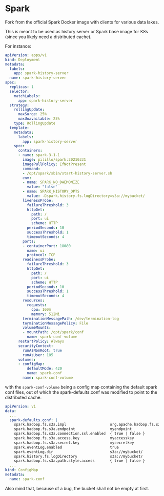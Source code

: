 # Spark

Fork from the official Spark Docker image with clients for various data lakes.

This is meant to be used as history server or Spark base image for K8s (since you likely need a distributed cache).

For instance:

```yaml
apiVersion: apps/v1
kind: Deployment
metadata:
  labels:
    app: spark-history-server
  name: spark-history-server
spec:
  replicas: 1
  selector:
    matchLabels:
      app: spark-history-server
  strategy:
    rollingUpdate:
      maxSurge: 25%
      maxUnavailable: 25%
    type: RollingUpdate
  template:
    metadata:
      labels:
        app: spark-history-server
    spec:
      containers:
      - name: spark-3-1-1
        image: pilillo/spark:20210331
        imagePullPolicy: IfNotPresent
        command:
        - /opt/spark/sbin/start-history-server.sh
        env:
        - name: SPARK_NO_DAEMONIZE
          value: "false"
        - name: SPARK_HISTORY_OPTS
          value: -Dspark.history.fs.logDirectory=s3a://mybucket/
        livenessProbe:
          failureThreshold: 3
          httpGet:
            path: /
            port: ui
            scheme: HTTP
          periodSeconds: 10
          successThreshold: 1
          timeoutSeconds: 4
        ports:
        - containerPort: 18080
          name: ui
          protocol: TCP
        readinessProbe:
          failureThreshold: 3
          httpGet:
            path: /
            port: ui
            scheme: HTTP
          periodSeconds: 10
          successThreshold: 1
          timeoutSeconds: 4
        resources:
          requests:
            cpu: 100m
            memory: 512Mi
        terminationMessagePath: /dev/termination-log
        terminationMessagePolicy: File
        volumeMounts:
        - mountPath: /opt/spark/conf
          name: spark-conf-volume
      restartPolicy: Always
      securityContext:
        runAsNonRoot: true
        runAsUser: 185
      volumes:
      - configMap:
          defaultMode: 420
          name: spark-conf
        name: spark-conf-volume
```

with the `spark-conf-volume` being a config map containing the default spark conf files, out of which the spark-defaults.conf was modified to point to the distributed cache.

```yaml
apiVersion: v1
data:
  ...
  spark-defaults.conf: |
    spark.hadoop.fs.s3a.impl                    org.apache.hadoop.fs.s3a.S3AFileSystem
    spark.hadoop.fs.s3a.endpoint                myendpoint
    spark.hadoop.fs.s3a.connection.ssl.enabled  { true | false }
    spark.hadoop.fs.s3a.access.key              myaccesskey
    spark.hadoop.fs.s3a.secret.key              mysecretkey
    spark.eventLog.enabled                      true
    spark.eventLog.dir                          s3a://mybucket/
    spark.history.fs.logDirectory               s3a://mybucket/
    spark.hadoop.fs.s3a.path.style.access       { true | false }
  ...
kind: ConfigMap
metadata:
  name: spark-conf
```

Also mind that, because of a bug, the bucket shall not be empty at first.
